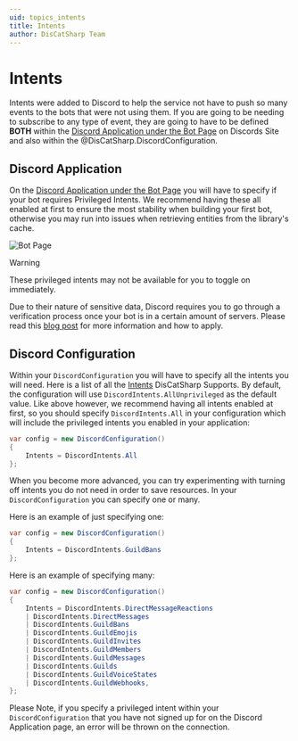 ```yaml
---
uid: topics_intents
title: Intents
author: DisCatSharp Team
---
```


# Intents
Intents were added to Discord to help the service not have to push so many events to the bots that were not using them. If you are going to be needing to subscribe to any type of event, they are going to have to be defined **BOTH** within the
[Discord Application under the Bot Page](https://discord.com/developers/applications) on Discords Site and also within the @DisCatSharp.DiscordConfiguration.


## Discord Application
On the [Discord Application under the Bot Page](https://discord.com/developers/applications) you will have to specify if your bot requires Privileged Intents. We recommend having these all enabled at first to ensure the most stability when building your first bot, otherwise you may run into issues when retrieving entities from the library's cache.

![Bot Page](/images/Intents.png)

>[!WARNING]
 > These privileged intents may not be available for you to toggle on immediately.
 >
 > Due to their nature of sensitive data, Discord requires you to go through a verification process once your bot is in a certain amount of servers.
 > Please read this [blog post](https://support.discord.com/hc/en-us/articles/360040720412) for more information and how to apply.

## Discord Configuration
Within your `DiscordConfiguration` you will have to specify all the intents you will need. Here is a list of all the
[Intents](xref:DisCatSharp.Enums.DiscordIntents) DisCatSharp Supports. By default, the configuration will use `DiscordIntents.AllUnprivileged` as the default value. Like above however, we recommend having all intents enabled at first, so you should specify `DiscordIntents.All` in your configuration which will include the privileged intents you enabled in your application:

```csharp
var config = new DiscordConfiguration()
{
    Intents = DiscordIntents.All
};
```

When you become more advanced, you can try experimenting with turning off intents you do not need in order to save resources. In your `DiscordConfiguration` you can specify one or many.

Here is an example of just specifying one:
```csharp
var config = new DiscordConfiguration()
{
    Intents = DiscordIntents.GuildBans
};
```

Here is an example of specifying many:

```csharp
var config = new DiscordConfiguration()
{
    Intents = DiscordIntents.DirectMessageReactions
    | DiscordIntents.DirectMessages
    | DiscordIntents.GuildBans
    | DiscordIntents.GuildEmojis
    | DiscordIntents.GuildInvites
    | DiscordIntents.GuildMembers
    | DiscordIntents.GuildMessages
    | DiscordIntents.Guilds
    | DiscordIntents.GuildVoiceStates
    | DiscordIntents.GuildWebhooks,
};
```

Please Note, if you specify a privileged intent within your `DiscordConfiguration` that you have not signed up for on the Discord Application page, an error will be thrown on the connection.
